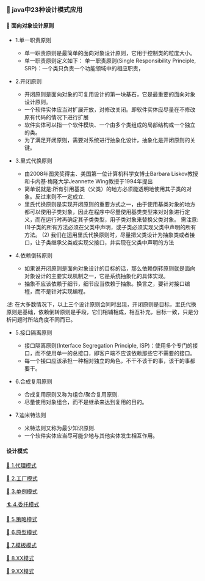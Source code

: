 ### 🌼 java中23种设计模式应用

#### 🍭 面向对象设计原则
   - 1.单一职责原则
        - 单一职责原则是最简单的面向对象设计原则，它用于控制类的粒度大小。
        - 单一职责原则定义如下： 单一职责原则(Single Responsibility Principle, SRP)：一个类只负责一个功能领域中的相应职责，
   - 2.开闭原则
        - 开闭原则是面向对象的可复用设计的第一块基石，它是最重要的面向对象设计原则。
        - 一个软件实体应当对扩展开放，对修改关闭。即软件实体应尽量在不修改原有代码的情况下进行扩展
        - 软件实体可以指一个软件模块、一个由多个类组成的局部结构或一个独立的类。
        - 为了满足开闭原则，需要对系统进行抽象化设计，抽象化是开闭原则的关键。
   - 3.里式代换原则
        - 由2008年图灵奖得主、美国第一位计算机科学女博士Barbara Liskov教授和卡内基·梅隆大学Jeannette Wing教授于1994年提出
        - 简单说就是:所有引用基类（父类）的地方必须能透明地使用其子类的对象。反过来则不一定成立.
        - 里氏代换原则是实现开闭原则的重要方式之一，由于使用基类对象的地方都可以使用子类对象，因此在程序中尽量使用基类类型来对对象进行定义，而在运行时再确定其子类类型，用子类对象来替换父类对象。
        需注意: 
            (1)子类的所有方法必须在父类中声明，或子类必须实现父类中声明的所有方法。
            (2) 我们在运用里氏代换原则时，尽量把父类设计为抽象类或者接口，让子类继承父类或实现父接口，并实现在父类中声明的方法
            
   - 4.依赖倒转原则
        - 如果说开闭原则是面向对象设计的目标的话，那么依赖倒转原则就是面向对象设计的主要实现机制之一，它是系统抽象化的具体实现。
        - 抽象不应该依赖于细节，细节应当依赖于抽象。换言之，要针对接口编程，而不是针对实现编程。
    
   *注:* 在大多数情况下，以上三个设计原则会同时出现，开闭原则是目标，里氏代换原则是基础，依赖倒转原则是手段，它们相辅相成，相互补充，目标一致，只是分析问题时所站角度不同而已。
    
   - 5.接口隔离原则
       - 接口隔离原则(Interface Segregation Principle, ISP)：使用多个专门的接口，而不使用单一的总接口，即客户端不应该依赖那些它不需要的接口。
       - 每一个接口应该承担一种相对独立的角色，不干不该干的事，该干的事都要干。
   
   - 6.合成复用原则
       - 合成复用原则又称为组合/聚合复用原则.
       - 尽量使用对象组合，而不是继承来达到复用的目的。
    
   - 7.迪米特法则
       - 米特法则又称为最少知识原则.
       - 一个软件实体应当尽可能少地与其他实体发生相互作用。
    
#### 设计模式
    
   [🦋 1.代理模式](https://github.com/tantaizhijun/DesignPattern23/tree/master/src/com/DesignPattern23/proxy)

   [🍒 2.工厂模式](https://github.com/tantaizhijun/DesignPattern23/tree/master/src/com/DesignPattern23/factory)
        
   [🌴 3.单例模式](https://github.com/tantaizhijun/DesignPattern23/tree/master/src/com/DesignPattern23/singleton)
    
   [🏄 4.委托模式](https://github.com/tantaizhijun/DesignPattern23/tree/master/src/com/DesignPattern23/delegation)

   [🏇 5.策略模式](https://github.com/tantaizhijun/DesignPattern23/tree/master/src/com/DesignPattern23/strategy)
   
   [🏇 6.原型模式](https://github.com/tantaizhijun/DesignPattern23/tree/master/src/com/DesignPattern23/prototype)
   
   [🍷 7.模板模式](https://github.com/tantaizhijun/DesignPattern23/tree/master/src/com/DesignPattern23/template)
   
   [🎃 8.XX模式]()
   
   [💝 9.XX模式]()
